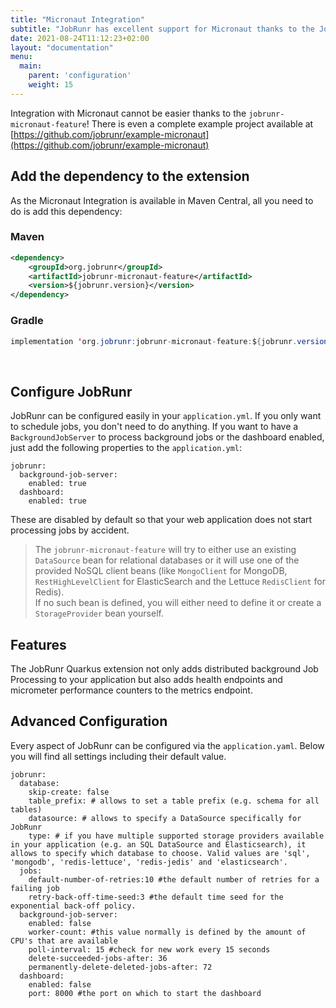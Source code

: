 ```yaml
---
title: "Micronaut Integration"
subtitle: "JobRunr has excellent support for Micronaut thanks to the JobRunr Micronaut Integration"
date: 2021-08-24T11:12:23+02:00
layout: "documentation"
menu: 
  main: 
    parent: 'configuration'
    weight: 15
---
```

Integration with Micronaut cannot be easier thanks to the `jobrunr-micronaut-feature`! There is even a complete example project available at [https://github.com/jobrunr/example-micronaut](https://github.com/jobrunr/example-micronaut)


## Add the dependency to the extension
As the Micronaut Integration is available in Maven Central, all you need to do is add this dependency:
### Maven
```xml
<dependency> 
    <groupId>org.jobrunr</groupId> 
    <artifactId>jobrunr-micronaut-feature</artifactId> 
    <version>${jobrunr.version}</version> 
</dependency>
```

### Gradle
```java
implementation 'org.jobrunr:jobrunr-micronaut-feature:${jobrunr.version}'
```
<br/>

## Configure JobRunr
JobRunr can be configured easily in your `application.yml`. If you only want to schedule jobs, you don't need to do anything. If you want to have a `BackgroundJobServer` to process background jobs or the dashboard enabled, just add the following properties to the `application.yml`:

```
jobrunr:
  background-job-server:
    enabled: true
  dashboard:
    enabled: true

```

These are disabled by default so that your web application does not start processing jobs by accident.


> The `jobrunr-micronaut-feature` will try to either use an existing `DataSource` bean for relational databases or it will use one of the provided NoSQL client beans (like `MongoClient` for MongoDB, `RestHighLevelClient` for ElasticSearch and the Lettuce `RedisClient` for Redis).<br/>
> If no such bean is defined, you will either need to define it or create a `StorageProvider` bean yourself.

## Features
The JobRunr Quarkus extension not only adds distributed background Job Processing to your application but also adds health endpoints and micrometer performance counters to the metrics endpoint.

## Advanced Configuration
Every aspect of JobRunr can be configured via the `application.yaml`. Below you will find all settings including their default value.

```
jobrunr:
  database:
    skip-create: false
    table_prefix: # allows to set a table prefix (e.g. schema for all tables)
    datasource: # allows to specify a DataSource specifically for JobRunr
    type: # if you have multiple supported storage providers available in your application (e.g. an SQL DataSource and Elasticsearch), it allows to specify which database to choose. Valid values are 'sql', 'mongodb', 'redis-lettuce', 'redis-jedis' and 'elasticsearch'.
  jobs:
    default-number-of-retries:10 #the default number of retries for a failing job
    retry-back-off-time-seed:3 #the default time seed for the exponential back-off policy.
  background-job-server:
    enabled: false
    worker-count: #this value normally is defined by the amount of CPU's that are available
    poll-interval: 15 #check for new work every 15 seconds
    delete-succeeded-jobs-after: 36
    permanently-delete-deleted-jobs-after: 72
  dashboard:
    enabled: false
    port: 8000 #the port on which to start the dashboard
```